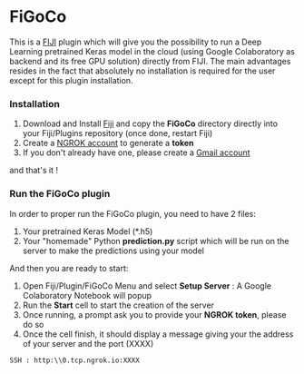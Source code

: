 # FiGoCo

This is a [FIJI](https://fiji.sc) plugin which will give you the possibility to run a Deep Learning pretrained Keras model in the cloud (using Google Colaboratory as backend and its free GPU solution) directly from FIJI. The main advantages resides in the fact that absolutely no installation is required for the user except for this plugin installation.

### Installation

1) Download and Install [Fiji](https://imagej.net/Fiji/Downloads) and copy the __FiGoCo__ directory directly into your Fiji/Plugins repository (once done, restart Fiji)
2) Create a [NGROK account](https://ngrok.com/) to generate a __token__
3) If you don't already have one, please create a [Gmail account](https//www.google.com/gmail)

and that's it !

### Run the FiGoCo plugin

In order to proper run the FiGoCo plugin, you need to have 2 files:
1) Your pretrained Keras Model (*.h5)
2) Your "homemade" Python __prediction.py__ script which will be run on the server to make the predictions using your model

And then you are ready to start:
1) Open Fiji/Plugin/FiGoCo Menu and select __Setup Server__ : A Google Colaboratory Notebook will popup
2) Run the __Start__ cell to start the creation of the server
3) Once running, a prompt ask you to provide your __NGROK token__, please do so
4) Once the cell finish, it should display a message giving your the address of your server and the port (XXXX)
```
SSH : http:\\0.tcp.ngrok.io:XXXX
```


